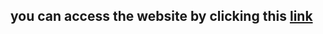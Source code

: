 <h2>
you can access the website by clicking this 
<a href="https://orinpal.github.io/folder/">link</a>
</h2>